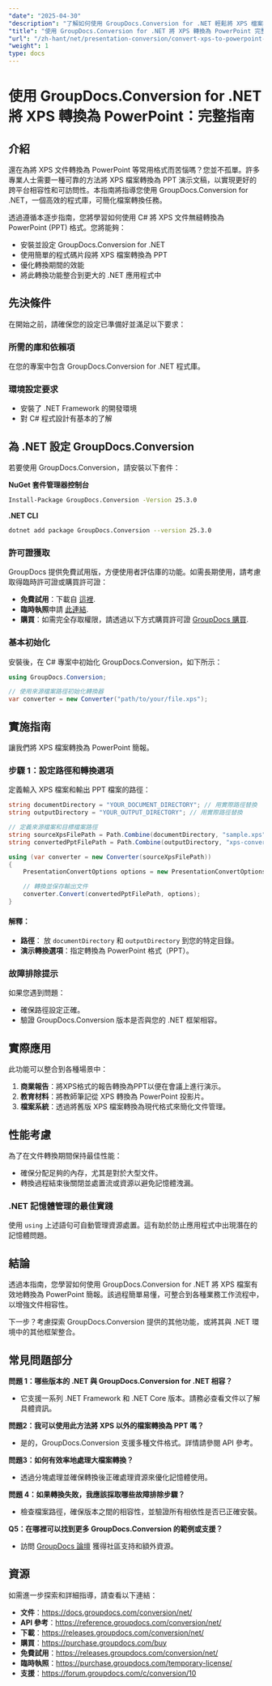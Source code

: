 ```yaml
---
"date": "2025-04-30"
"description": "了解如何使用 GroupDocs.Conversion for .NET 輕鬆將 XPS 檔案轉換為 PowerPoint 簡報。請遵循此詳細指南，以增強文件相容性。"
"title": "使用 GroupDocs.Conversion for .NET 將 XPS 轉換為 PowerPoint 完整指南"
"url": "/zh-hant/net/presentation-conversion/convert-xps-to-powerpoint-groupdocs-conversion-net/"
"weight": 1
type: docs
---
```

# 使用 GroupDocs.Conversion for .NET 將 XPS 轉換為 PowerPoint：完整指南

## 介紹
還在為將 XPS 文件轉換為 PowerPoint 等常用格式而苦惱嗎？您並不孤單。許多專業人士需要一種可靠的方法將 XPS 檔案轉換為 PPT 演示文稿，以實現更好的跨平台相容性和可訪問性。本指南將指導您使用 GroupDocs.Conversion for .NET，一個高效的程式庫，可簡化檔案轉換任務。

透過遵循本逐步指南，您將學習如何使用 C# 將 XPS 文件無縫轉換為 PowerPoint (PPT) 格式。您將能夠：
- 安裝並設定 GroupDocs.Conversion for .NET
- 使用簡單的程式碼片段將 XPS 檔案轉換為 PPT
- 優化轉換期間的效能
- 將此轉換功能整合到更大的 .NET 應用程式中

## 先決條件
在開始之前，請確保您的設定已準備好並滿足以下要求：

### 所需的庫和依賴項
在您的專案中包含 GroupDocs.Conversion for .NET 程式庫。

### 環境設定要求
- 安裝了 .NET Framework 的開發環境
- 對 C# 程式設計有基本的了解

## 為 .NET 設定 GroupDocs.Conversion
若要使用 GroupDocs.Conversion，請安裝以下套件：

**NuGet 套件管理器控制台**
```bash
Install-Package GroupDocs.Conversion -Version 25.3.0
```

**\.NET CLI**
```bash
dotnet add package GroupDocs.Conversion --version 25.3.0
```

### 許可證獲取
GroupDocs 提供免費試用版，方便使用者評估庫的功能。如需長期使用，請考慮取得臨時許可證或購買許可證：
- **免費試用**：下載自 [這裡](https://releases。groupdocs.com/conversion/net/).
- **臨時執照**申請 [此連結](https://purchase。groupdocs.com/temporary-license/).
- **購買**：如需完全存取權限，請透過以下方式購買許可證 [GroupDocs 購買](https://purchase。groupdocs.com/buy).

### 基本初始化
安裝後，在 C# 專案中初始化 GroupDocs.Conversion，如下所示：
```csharp
using GroupDocs.Conversion;

// 使用來源檔案路徑初始化轉換器
var converter = new Converter("path/to/your/file.xps");
```

## 實施指南
讓我們將 XPS 檔案轉換為 PowerPoint 簡報。

### 步驟 1：設定路徑和轉換選項
定義輸入 XPS 檔案和輸出 PPT 檔案的路徑：
```csharp
string documentDirectory = "YOUR_DOCUMENT_DIRECTORY"; // 用實際路徑替換
string outputDirectory = "YOUR_OUTPUT_DIRECTORY"; // 用實際路徑替換

// 定義來源檔案和目標檔案路徑
string sourceXpsFilePath = Path.Combine(documentDirectory, "sample.xps");
string convertedPptFilePath = Path.Combine(outputDirectory, "xps-converted-to.ppt");

using (var converter = new Converter(sourceXpsFilePath))
{
    PresentationConvertOptions options = new PresentationConvertOptions { Format = PresentationFileType.Ppt };

    // 轉換並保存輸出文件
    converter.Convert(convertedPptFilePath, options);
}
```
#### 解釋：
- **路徑**： 放 `documentDirectory` 和 `outputDirectory` 到您的特定目錄。
- **演示轉換選項**：指定轉換為 PowerPoint 格式（PPT）。

### 故障排除提示
如果您遇到問題：
- 確保路徑設定正確。
- 驗證 GroupDocs.Conversion 版本是否與您的 .NET 框架相容。

## 實際應用
此功能可以整合到各種場景中：
1. **商業報告**：將XPS格式的報告轉換為PPT以便在會議上進行演示。
2. **教育材料**：將教師筆記從 XPS 轉換為 PowerPoint 投影片。
3. **檔案系統**：透過將舊版 XPS 檔案轉換為現代格式來簡化文件管理。

## 性能考慮
為了在文件轉換期間保持最佳性能：
- 確保分配足夠的內存，尤其是對於大型文件。
- 轉換過程結束後關閉並處置流或資源以避免記憶體洩漏。

### .NET 記憶體管理的最佳實踐
使用 `using` 上述語句可自動管理資源處置。這有助於防止應用程式中出現潛在的記憶體問題。

## 結論
透過本指南，您學習如何使用 GroupDocs.Conversion for .NET 將 XPS 檔案有效地轉換為 PowerPoint 簡報。該過程簡單易懂，可整合到各種業務工作流程中，以增強文件相容性。

下一步？考慮探索 GroupDocs.Conversion 提供的其他功能，或將其與 .NET 環境中的其他框架整合。

## 常見問題部分
**問題 1：哪些版本的 .NET 與 GroupDocs.Conversion for .NET 相容？**
- 它支援一系列 .NET Framework 和 .NET Core 版本。請務必查看文件以了解具體資訊。

**問題2：我可以使用此方法將 XPS 以外的檔案轉換為 PPT 嗎？**
- 是的，GroupDocs.Conversion 支援多種文件格式。詳情請參閱 API 參考。

**問題3：如何有效率地處理大檔案轉換？**
- 透過分塊處理並確保轉換後正確處理資源來優化記憶體使用。

**問題 4：如果轉換失敗，我應該採取哪些故障排除步驟？**
- 檢查檔案路徑，確保版本之間的相容性，並驗證所有相依性是否已正確安裝。

**Q5：在哪裡可以找到更多 GroupDocs.Conversion 的範例或支援？**
- 訪問 [GroupDocs 論壇](https://forum.groupdocs.com/c/conversion/10) 獲得社區支持和額外資源。

## 資源
如需進一步探索和詳細指導，請查看以下連結：
- **文件**：https://docs.groupdocs.com/conversion/net/
- **API 參考**：https://reference.groupdocs.com/conversion/net/
- **下載**：https://releases.groupdocs.com/conversion/net/
- **購買**：https://purchase.groupdocs.com/buy
- **免費試用**：https://releases.groupdocs.com/conversion/net/
- **臨時執照**：https://purchase.groupdocs.com/temporary-license/
- **支援**：https://forum.groupdocs.com/c/conversion/10